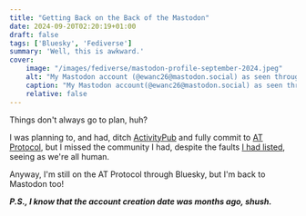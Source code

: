 ```yaml
---
title: "Getting Back on the Back of the Mastodon"
date: 2024-09-20T02:20:19+01:00
draft: false
tags: ['Bluesky', 'Fediverse']
summary: 'Well, this is awkward.'
cover:
    image: "/images/fediverse/mastodon-profile-september-2024.jpeg"
    alt: "My Mastodon account (@ewanc26@mastodon.social) as seen through mastodon.social"
    caption: "My Mastodon account(@ewanc26@mastodon.social) as seen through mastodon.social"
    relative: false
---
```


Things don't always go to plan, huh?

I was planning to, and had, ditch [ActivityPub](https://activitypub.rocks) and fully commit to [AT Protocol](https://atproto.com), but I missed the community I had, despite the faults [I had listed](https://ewancroft.uk/blog/flying-in-the-bluesky/#the-fediverse), seeing as we're all human.

Anyway, I'm still on the AT Protocol through Bluesky, but I'm back to Mastodon too!

***P.S., I know that the account creation date was months ago, shush.***